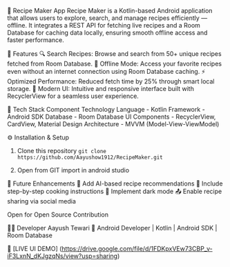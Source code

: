 🍳 Recipe Maker App
Recipe Maker is a Kotlin-based Android application that allows users to explore, search, and manage recipes efficiently — offline.
It integrates a REST API for fetching live recipes and a Room Database for caching data locally, ensuring smooth offline access and faster performance.

📱 Features
🔍 Search Recipes: Browse and search from 50+ unique recipes fetched from Room Database.
💾 Offline Mode: Access your favorite recipes even without an internet connection using Room Database caching.
⚡ Optimized Performance: Reduced fetch time by 25% through smart local storage.
🎨 Modern UI: Intuitive and responsive interface built with RecyclerView for a seamless user experience.

🧩 Tech Stack
Component Technology
Language - Kotlin
Framework - Android SDK
Database - Room Database
UI Components - RecyclerView, CardView, Material Design
Architecture - MVVM (Model-View-ViewModel)

⚙️ Installation & Setup
1. Clone this repository
`git clone https://github.com/Aayushow1912/RecipeMaker.git`

2. Open from GIT import in android studio

🚀 Future Enhancements
🧠 Add AI-based recipe recommendations
📝 Include step-by-step cooking instructions
🌙 Implement dark mode
📤 Enable recipe sharing via social media

Open for Open Source Contribution 

🧑‍💻 Developer
Aayush Tewari
📍 Android Developer | Kotlin | Android SDK | Room Database

🔗 [LIVE UI DEMO] (https://drive.google.com/file/d/1FDKpxVEw73CBP_v-iF3LxnN_dKJgzqNs/view?usp=sharing) 
